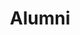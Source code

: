 ---
layout: people
title: Alumni
show_sidebar: false
hide_footer: false
hero_height: is-small
permalink: /people/alumni/
# hero_image: /img/team/group/2023_info_day.jpg
gallery: alumni
---